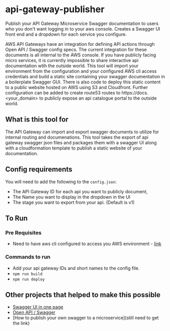 # api-gateway-publisher
Publish your API Gateway Microservice Swagger documentation to users who you don't want logging in to your aws console.  Creates a Swagger UI front end and a dropdown for each service you configure.

AWS API Gateways have an integration for defining API actions through Open API / Swagger config specs.  The current integration for these documents is all internal to the AWS console.  If you have publicly facing micro services, it is currently impossible to share interactive api documentation wtih the outside world.  This tool will import your environment from the configuration and your configured AWS cli access credentials and build a static site containing your swagger documentation in a boilerplate Swagger GUI.  There is also code to deploy this static content to a public website hosted on AWS using S3 and Cloudfront.  Further configuration can be added to create route53 routes to https://docs.<your_domain> to publicly expose an api catalogue portal to the outside world.

## What is this tool for
The API Gateway can import and export swagger documents to utilize for internal routing and documenations.  This tool takes the export of api gateway swagger json files and packages them with a swagger UI along with a cloudformation template to publish a static website of your documentation.

## Config requirements
You will need to add the following to the `config.json`:
- The API Gateway ID for each api you want to publicly document,
- The Name you want to display in the dropdown in the UI
- The stage you want to export from your api.  (Default is v1)

## To Run

### Pre Requisites
- Need to have aws cli configured to access you AWS environment - [link](https://docs.aws.amazon.com/cli/latest/userguide/cli-chap-configure.html)

### Commands to run
- Add your api gateway IDs and short names to the config file.
- `npm run build`
- `npm run deploy`

## Other projects that helped to make this possible
- [Swagger UI in one page](https://github.com/sunnyagarwal008/setup-swagger-ui-in-one-page/blob/master/swagger-ui.html)
- [Open API / Swagger](https://github.com/swagger-api/swagger-ui)
- [How to publish your own swagger to a microservice](still need to get the link)
